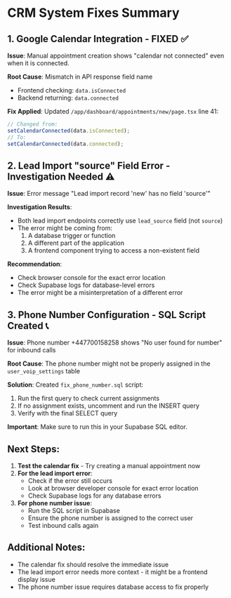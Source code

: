 # CRM System Fixes Summary

## 1. Google Calendar Integration - FIXED ✅

**Issue**: Manual appointment creation shows "calendar not connected" even when it is connected.

**Root Cause**: Mismatch in API response field name
- Frontend checking: `data.isConnected`  
- Backend returning: `data.connected`

**Fix Applied**: Updated `/app/dashboard/appointments/new/page.tsx` line 41:
```typescript
// Changed from:
setCalendarConnected(data.isConnected);
// To:
setCalendarConnected(data.connected);
```

## 2. Lead Import "source" Field Error - Investigation Needed ⚠️

**Issue**: Error message "Lead import record 'new' has no field 'source'"

**Investigation Results**:
- Both lead import endpoints correctly use `lead_source` field (not `source`)
- The error might be coming from:
  1. A database trigger or function
  2. A different part of the application
  3. A frontend component trying to access a non-existent field

**Recommendation**: 
- Check browser console for the exact error location
- Check Supabase logs for database-level errors
- The error might be a misinterpretation of a different error

## 3. Phone Number Configuration - SQL Script Created 📞

**Issue**: Phone number +447700158258 shows "No user found for number" for inbound calls

**Root Cause**: The phone number might not be properly assigned in the `user_voip_settings` table

**Solution**: Created `fix_phone_number.sql` script:

1. Run the first query to check current assignments
2. If no assignment exists, uncomment and run the INSERT query
3. Verify with the final SELECT query

**Important**: Make sure to run this in your Supabase SQL editor.

## Next Steps:

1. **Test the calendar fix** - Try creating a manual appointment now
2. **For the lead import error**:
   - Check if the error still occurs
   - Look at browser developer console for exact error location
   - Check Supabase logs for any database errors
3. **For phone number issue**:
   - Run the SQL script in Supabase
   - Ensure the phone number is assigned to the correct user
   - Test inbound calls again

## Additional Notes:

- The calendar fix should resolve the immediate issue
- The lead import error needs more context - it might be a frontend display issue
- The phone number issue requires database access to fix properly
